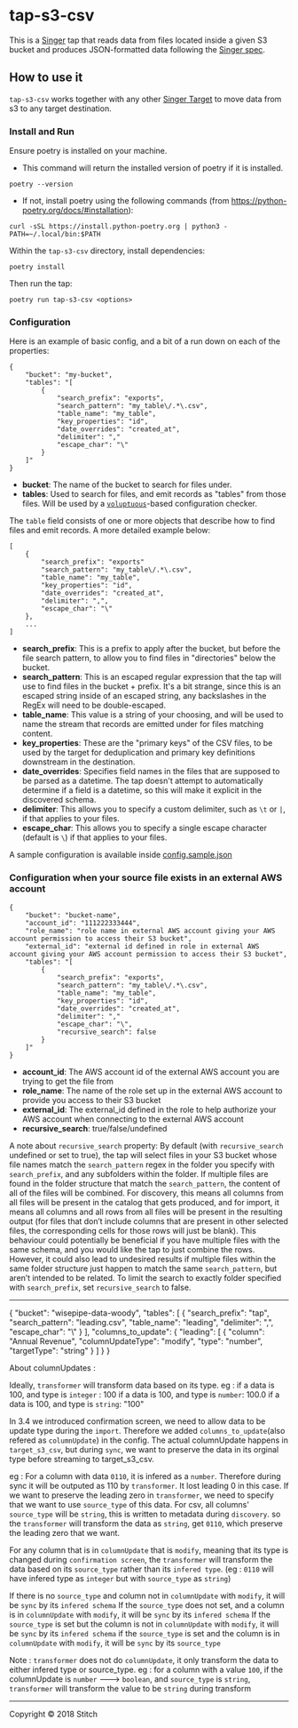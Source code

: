 # tap-s3-csv

This is a [Singer](https://singer.io) tap that reads data from files located inside a given S3 bucket and produces JSON-formatted data following the [Singer spec](https://github.com/singer-io/getting-started/blob/master/SPEC.md).

## How to use it

`tap-s3-csv` works together with any other [Singer Target](https://singer.io) to move data from s3 to any target destination.

### Install and Run

Ensure poetry is installed on your machine. 

- This command will return the installed version of poetry if it is installed.
```
poetry --version
```

- If not, install poetry using the following commands (from https://python-poetry.org/docs/#installation):
```
curl -sSL https://install.python-poetry.org | python3 -
PATH=~/.local/bin:$PATH
```

Within the `tap-s3-csv` directory, install dependencies:
```
poetry install
```

Then run the tap:
```
poetry run tap-s3-csv <options>
```
### Configuration

Here is an example of basic config, and a bit of a run down on each of the properties:

```
{
    "bucket": "my-bucket",
    "tables": "[
        {
            "search_prefix": "exports",
            "search_pattern": "my_table\/.*\.csv",
            "table_name": "my_table",
            "key_properties": "id",
            "date_overrides": "created_at",
            "delimiter": ","
            "escape_char": "\"
        }
    ]"
}
```

- **bucket**: The name of the bucket to search for files under.
- **tables**: Used to search for files, and emit records as "tables" from those files. Will be used by a [`voluptuous`](https://github.com/alecthomas/voluptuous)-based configuration checker.

The `table` field consists of one or more objects that describe how to find files and emit records. A more detailed example below:

```
[
    {
        "search_prefix": "exports"
        "search_pattern": "my_table\/.*\.csv",
        "table_name": "my_table",
        "key_properties": "id",
        "date_overrides": "created_at",
        "delimiter": ",",
        "escape_char": "\"
    },
    ...
]
```

- **search_prefix**: This is a prefix to apply after the bucket, but before the file search pattern, to allow you to find files in "directories" below the bucket.
- **search_pattern**: This is an escaped regular expression that the tap will use to find files in the bucket + prefix. It's a bit strange, since this is an escaped string inside of an escaped string, any backslashes in the RegEx will need to be double-escaped.
- **table_name**: This value is a string of your choosing, and will be used to name the stream that records are emitted under for files matching content.
- **key_properties**: These are the "primary keys" of the CSV files, to be used by the target for deduplication and primary key definitions downstream in the destination.
- **date_overrides**: Specifies field names in the files that are supposed to be parsed as a datetime. The tap doesn't attempt to automatically determine if a field is a datetime, so this will make it explicit in the discovered schema.
- **delimiter**: This allows you to specify a custom delimiter, such as `\t` or `|`, if that applies to your files.
- **escape_char**: This allows you to specify a single escape character (default is `\`) if that applies to your files.

A sample configuration is available inside [config.sample.json](config.sample.json)

### Configuration when your source file exists in an external AWS account

```
{
    "bucket": "bucket-name",
    "account_id": "111222333444",
    "role_name": "role name in external AWS account giving your AWS account permission to access their S3 bucket",
    "external_id": "external id defined in role in external AWS account giving your AWS account permission to access their S3 bucket",
    "tables": "[
        {
            "search_prefix": "exports",
            "search_pattern": "my_table\/.*\.csv",
            "table_name": "my_table",
            "key_properties": "id",
            "date_overrides": "created_at",
            "delimiter": ","
            "escape_char": "\",
            "recursive_search": false
        }
    ]"
}
```

- **account_id**: The AWS account id of the external AWS account you are trying to get the file from
- **role_name**: The name of the role set up in the external AWS account to provide you access to their S3 bucket
- **external_id**: The external_id defined in the role to help authorize your AWS account when connecting to the external AWS account
- **recursive_search**: true/false/undefined

A note about `recursive_search` property: By default (with `recursive_search` undefined or set to true), the tap will select files in your S3 bucket whose file names match the `search_pattern` regex in the folder you specify with `search_prefix`, and any subfolders within the folder. If multiple files are found in the folder structure that match the `search_pattern`, the content of all of the files will be combined. For discovery, this means all columns from all files will be present in the catalog that gets produced, and for import, it means all columns and all rows from all files will be present in the resulting output (for files that don’t include columns that are present in other selected files, the corresponding cells for those rows will just be blank). This behaviour could potentially be beneficial if you have multiple files with the same schema, and you would like the tap to just combine the rows. However, it could also lead to undesired results if multiple files within the same folder structure just happen to match the same `search_pattern`, but aren’t intended to be related. To limit the search to exactly folder specified with `search_prefix`, set `recursive_search` to false.

---

{
"bucket": "wisepipe-data-woody",
"tables": [
{
"search_prefix": "tap",
"search_pattern": "leading.csv",
"table_name": "leading",
"delimiter": ",",
"escape_char": "\\"
}
],
"columns_to_update": {
"leading": [
{
"column": "Annual Revenue",
"columnUpdateType": "modify",
"type": "number",
"targetType": "string"
}
]
}
}

About columnUpdates :

Ideally, `transformer` will transform data based on its type.
eg :
if a data is 100, and type is `integer` : 100
if a data is 100, and type is `number`: 100.0
if a data is 100, and type is `string`: "100"

In 3.4 we introduced confirmation screen, we need to allow data to be update type during the `import`. Therefore we added `columns_to_update`(also refered as `columnUpdate`) in the config.
The actual columnUpdate happens in `target_s3_csv`, but during `sync`, we want to preserve the data in its orginal type before streaming to target_s3_csv.

eg : For a column with data `0110`, it is infered as a `number`. Therefore during sync it will be outputed as 110 by `transformer`. It lost leading 0 in this case.
If we want to preserve the leading zero in `transformer`, we need to specify that we want to use `source_type` of this data. For csv, all columns' `source_type` will be `string`, this is written to metadata during `discovery`. so the `transformer` will transform the data as `string`, get `0110`, which preserve the leading zero that we want.

For any column that is in `columnUpdate` that is `modify`, meaning that its type is changed during `confirmation screen`, the `transformer` will transform the data based on its `source_type`
rather than its `infered type`. (eg : `0110` will have infered type as `integer` but with `source_type` as `string`)

If there is no `source_type` and column not in `columnUpdate` with `modify`, it will be `sync` by its `infered schema`
If the `source_type` does not set, and a column is in `columnUpdate` with `modify`, it will be `sync` by its `infered schema`
If the `source_type` is set but the column is not in `columnUpdate` with `modify`, it will be `sync` by its `infered schema`
if the `source_type` is set and the column is in `columnUpdate` with `modify`, it will be `sync` by its `source_type`

Note : `transformer` does not do `columnUpdate`, it only transform the data to either infered type or source_type.
eg :
for a column with a value `100`, if the columnUpdate is `number` ---> `boolean`, and `source_type` is `string`,
`transformer` will transform the value to be `string` during transform

---

Copyright &copy; 2018 Stitch

